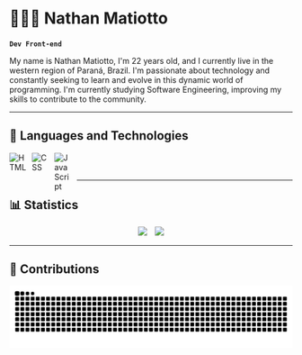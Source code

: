 # 👨🏻‍💻 Nathan Matiotto

**`Dev Front-end`**

My name is Nathan Matiotto, I'm 22 years old, and I currently live in the western region of Paraná, Brazil. I'm passionate about technology and constantly seeking to learn and evolve in this dynamic world of programming. I'm currently studying Software Engineering, improving my skills to contribute to the community.


---

## 🤖 **Languages ​​and Technologies**
<div>
  <img align="left" alt="HTML" title="HTML" width="30px" style="padding-right: 10px;" src="https://cdn.jsdelivr.net/gh/devicons/devicon@latest/icons/html5/html5-original.svg"/>
  <img align="left" alt="CSS" title="CSS" width="30px" style="padding-right: 10px;" src="https://cdn.jsdelivr.net/gh/devicons/devicon@latest/icons/css3/css3-original.svg"/>
  <img align="left" alt="JavaScript" title="JavaScript" width="30px" style="padding-right: 10px;" src="https://cdn.jsdelivr.net/gh/devicons/devicon@latest/icons/javascript/javascript-original.svg"/>
</div>

<br/><br/>

---

## 📊 **Statistics**
<div align="center">
  <img height="177" style="padding-right: 10px;" src="https://github-readme-stats.vercel.app/api?username=Mariott0&show_icons=true&theme=tokyonight&include_all_commits=true&locale=pt-br&cache_seconds=1800"/>
  <img height="177" src="https://github-readme-stats.vercel.app/api/top-langs/?username=Mariott0&theme=tokyonight&layout=compact&custom_title=Technologies&langs_count=9&cache_seconds=1800"/>
</div>

---

## 🐍 **Contributions**
<div align="center">
  <picture>
    <source media="(prefers-color-scheme: dark)" srcset="https://raw.githubusercontent.com/Mariott0/Mariott0/output/github-contribution-grid-snake-dark.svg">
    <img alt="github contribution grid snake animation" src="https://raw.githubusercontent.com/Mariott0/Mariott0/output/github-contribution-grid-snake.svg">
  </picture>
</div>
